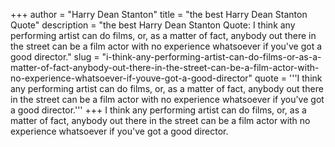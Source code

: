 +++
author = "Harry Dean Stanton"
title = "the best Harry Dean Stanton Quote"
description = "the best Harry Dean Stanton Quote: I think any performing artist can do films, or, as a matter of fact, anybody out there in the street can be a film actor with no experience whatsoever if you've got a good director."
slug = "i-think-any-performing-artist-can-do-films-or-as-a-matter-of-fact-anybody-out-there-in-the-street-can-be-a-film-actor-with-no-experience-whatsoever-if-youve-got-a-good-director"
quote = '''I think any performing artist can do films, or, as a matter of fact, anybody out there in the street can be a film actor with no experience whatsoever if you've got a good director.'''
+++
I think any performing artist can do films, or, as a matter of fact, anybody out there in the street can be a film actor with no experience whatsoever if you've got a good director.
